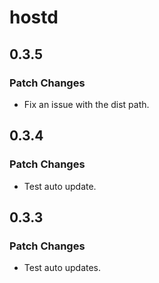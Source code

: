 # hostd

## 0.3.5

### Patch Changes

- Fix an issue with the dist path.

## 0.3.4

### Patch Changes

- Test auto update.

## 0.3.3

### Patch Changes

- Test auto updates.
